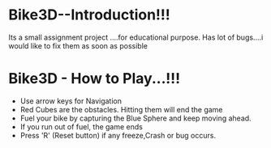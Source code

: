 # Bike3D--Introduction!!!
Its a small assignment project ....for educational purpose. Has lot of bugs....i would like to fix them as soon as possible

# Bike3D - How to Play...!!!
* Use arrow keys for Navigation 
* Red Cubes are the obstacles. Hitting them will end the game
* Fuel your bike by capturing the Blue Sphere and keep moving ahead.
* If you run out of fuel, the game ends
* Press 'R' (Reset button) if any freeze,Crash or bug occurs.
